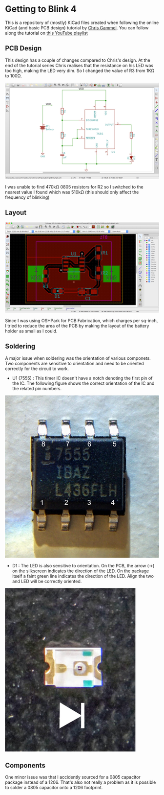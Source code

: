 # Getting to Blink 4

This is a repository of (mostly) KiCad files created when following the online KiCad (and basic PCB design) tutorial by [Chris Gammel](chrisgammell.com). You can follow along the tutorial on [this YouTube playlist](https://www.youtube.com/watch?v=JN_Y93RTdSo&list=PLy2022BX6Eso532xqrUxDT1u2p4VVsg-q)

## PCB Design

This design has a couple of changes compared to Chris's design. At the end of the tutorial series Chris realises that the resistance on his LED was too high, making the LED very dim. So I changed the value of R3 from 1KΩ to 100Ω.

![schematic](imgs/schematic.jpg)


I was unable to find 470kΩ 0805 resistors for R2 so I switched to the nearest value I found which was 510kΩ (this should only affect the frequency of blinking)

## Layout

![layout](imgs/layout.jpg)

Since I was using OSHPark for PCB Fabrication, which charges per sq-inch, I tried to reduce the area of the PCB by making the layout of the battery holder as small as I could.

## Soldering

A major issue when soldering was the orientation of various componets. Two components are sensitive to orientation and need to be oriented correctly for the circuit to work.

- U1 (7555) : This timer IC doesn't have a notch denoting the first pin of the IC. The following figure shows the correct orientation of the IC and the related pin numbers.

![ic](imgs/ic.jpg)

- D1 : The LED is also sensitive to orientation. On the PCB, the arrow (→) on the silkscreen indicates the direction of the LED. On the package itself a faint green line indicates the direction of the LED. Align the two and LED will be correctly oriented.

![led](imgs/led.jpg)


## Components

One minor issue was that I accidently sourced for a 0805 capacitor package instead of a 1206. That's also not really a problem as it is possible to solder a 0805 capacitor onto a 1206 footprint.
